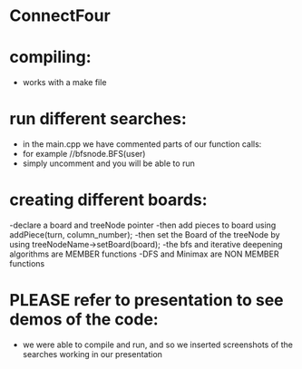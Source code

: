 # ConnectFour
# compiling:
-  works with a make file
# run different searches:
- in the main.cpp we have commented parts of our function calls:
- for example //bfsnode.BFS(user)
- simply uncomment and you will be able to run

# creating different boards:
-declare a board and treeNode pointer
-then add pieces to board using addPiece(turn, column_number); 
-then set the Board of the treeNode by using treeNodeName->setBoard(board);
-the bfs and iterative deepening algorithms are MEMBER functions
-DFS and Minimax are NON MEMBER functions

# PLEASE refer to presentation to see demos of the code:
- we were able to compile and run, and so we inserted screenshots of the searches working in our presentation
